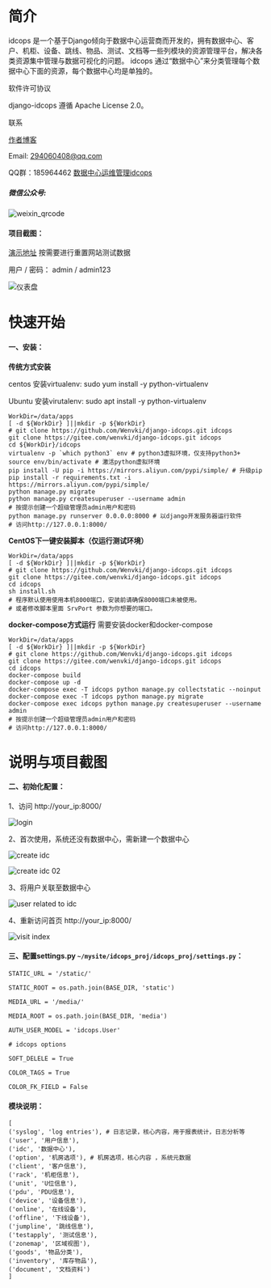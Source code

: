 # 简介
idcops 是一个基于Django倾向于数据中心运营商而开发的，拥有数据中心、客户、机柜、设备、跳线、物品、测试、文档等一些列模块的资源管理平台，解决各类资源集中管理与数据可视化的问题。
idcops 通过“数据中心”来分类管理每个数据中心下面的资源，每个数据中心均是单独的。

软件许可协议

django-idcops 遵循 Apache License 2.0。


联系

[作者博客](https://www.iloxp.com)

Email: 294060408@qq.com

QQ群：185964462
[数据中心运维管理idcops](https://jq.qq.com/?_wv=1027&k=5SVIbPP)

##### 微信公众号:

![weixin_qrcode](https://raw.githubusercontent.com/Wenvki/django-idcops/master/screenshots/qrcode_for_weixin.jpg)

#### 项目截图：

[演示地址](http://idcops.iloxp.com/) 按需要进行重置网站测试数据

用户 / 密码： admin / admin123

![仪表盘](https://raw.githubusercontent.com/Wenvki/django-idcops/master/screenshots/2018-12-25_173535.jpg)

# 快速开始

#### 一、安装：

**传统方式安装**

centos 安装virtualenv: sudo yum install -y python-virtualenv

Ubuntu 安装virutalenv: sudo apt install -y python-virtualenv

```
WorkDir=/data/apps
[ -d ${WorkDir} ]||mkdir -p ${WorkDir}
# git clone https://github.com/Wenvki/django-idcops.git idcops
git clone https://gitee.com/wenvki/django-idcops.git idcops
cd ${WorkDir}/idcops
virtualenv -p `which python3` env # python3虚拟环境，仅支持python3+
source env/bin/activate # 激活python虚拟环境
pip install -U pip -i https://mirrors.aliyun.com/pypi/simple/ # 升级pip
pip install -r requirements.txt -i https://mirrors.aliyun.com/pypi/simple/ 
python manage.py migrate
python manage.py createsuperuser --username admin
# 按提示创建一个超级管理员admin用户和密码
python manage.py runserver 0.0.0.0:8000 # 以django开发服务器运行软件
# 访问http://127.0.0.1:8000/
```

**CentOS下一键安装脚本（仅运行测试环境）**
```
WorkDir=/data/apps
[ -d ${WorkDir} ]||mkdir -p ${WorkDir}
# git clone https://github.com/Wenvki/django-idcops.git idcops
git clone https://gitee.com/wenvki/django-idcops.git idcops
cd idcops
sh install.sh
# 程序默认使用使用本机8000端口，安装前请确保8000端口未被使用。
# 或者修改脚本里面 SrvPort 参数为你想要的端口。
```

**docker-compose方式运行**
需要安装docker和docker-compose
```
WorkDir=/data/apps
[ -d ${WorkDir} ]||mkdir -p ${WorkDir}
# git clone https://github.com/Wenvki/django-idcops.git idcops
git clone https://gitee.com/wenvki/django-idcops.git idcops
cd idcops
docker-compose build
docker-compose up -d
docker-compose exec -T idcops python manage.py collectstatic --noinput
docker-compose exec -T idcops python manage.py migrate
docker-compose exec idcops python manage.py createsuperuser --username admin
# 按提示创建一个超级管理员admin用户和密码
# 访问http://127.0.0.1:8000/
```

# 说明与项目截图

#### 二、初始化配置：

1、访问 http://your_ip:8000/

![login](https://raw.githubusercontent.com/Wenvki/django-idcops/master/screenshots/0001.png)

2、首次使用，系统还没有数据中心，需新建一个数据中心

![create idc](https://raw.githubusercontent.com/Wenvki/django-idcops/master/screenshots/0002.png)

![create idc 02](https://raw.githubusercontent.com/Wenvki/django-idcops/master/screenshots/0003.png)

3、将用户关联至数据中心

![user related to idc](https://raw.githubusercontent.com/Wenvki/django-idcops/master/screenshots/0004.png)

4、重新访问首页 http://your_ip:8000/

![visit index](https://raw.githubusercontent.com/Wenvki/django-idcops/master/screenshots/0005.png)


#### 三、配置settings.py `~/mysite/idcops_proj/idcops_proj/settings.py`：

```
STATIC_URL = '/static/'

STATIC_ROOT = os.path.join(BASE_DIR, 'static')

MEDIA_URL = '/media/'

MEDIA_ROOT = os.path.join(BASE_DIR, 'media')

AUTH_USER_MODEL = 'idcops.User'

# idcops options

SOFT_DELELE = True

COLOR_TAGS = True

COLOR_FK_FIELD = False

```


#### 模块说明：

```
[
('syslog', 'log entries'), # 日志记录，核心内容，用于报表统计，日志分析等
('user', '用户信息'),
('idc', '数据中心'),  
('option', '机房选项'), # 机房选项，核心内容 ，系统元数据
('client', '客户信息'),
('rack', '机柜信息'),
('unit', 'U位信息'),
('pdu', 'PDU信息'),
('device', '设备信息'),
('online', '在线设备'),
('offline', '下线设备'),
('jumpline', '跳线信息'),
('testapply', '测试信息'),
('zonemap', '区域视图'),
('goods', '物品分类'),
('inventory', '库存物品'),
('document', '文档资料')
]
```
